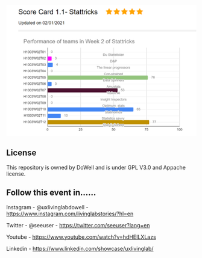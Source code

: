 
![Copy of Copy of Living lab (1)](https://github.com/DowellLivingLab/scorecard-stattricks/blob/main/score%201.1.png?raw=true)

## License

This repository is owned by DoWell and is under GPL V3.0 and Appache license. 

## Follow this event in......

Instagram - @uxlivinglabdowell - https://www.instagram.com/livinglabstories/?hl=en

Twitter - @seeuser -  https://twitter.com/seeuser?lang=en

Youtube - https://www.youtube.com/watch?v=hdHEILXLazs

Linkedin - https://www.linkedin.com/showcase/uxlivinglab/




